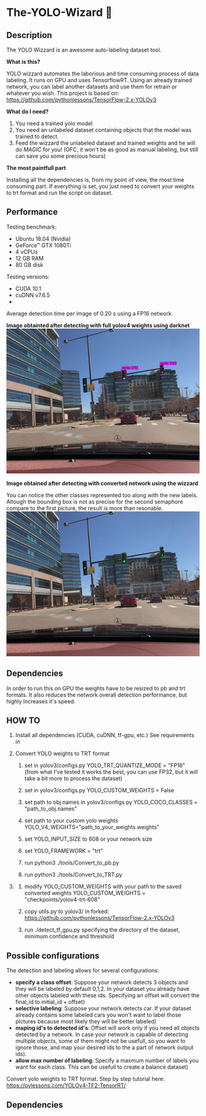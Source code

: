 # The-YOLO-Wizard :dizzy:

## Description
 The YOLO Wizzard is an awesome auto-labeling dataset tool.

 **What is this?**

 YOLO wizzard automates the laborious and time consuming process of data labeling.
 It runs on GPU and uses TensorflowRT.  Using an already trained network, you can label another datasets and use them for retrain or whatever you wish.
 This project is based on: https://github.com/pythonlessons/TensorFlow-2.x-YOLOv3

**What do I need?**
1. You need a trained yolo model
2. You need an unlabeled dataset containing objects that the model was trained to detect.
3. Feed the wizzard the unlabeled dataset and trained weights and he will do *MAGIC* for you!
(OFC, it won't be as good as manual labeling, but still can save you some precious hours)

**The most paintfull part**

Installing all the dependencies is, from my point of view, the most time consuming part.
If everything is set, you just need to convert your weights to trt format and run the script on dataset.

## Performance
 
Testing benchmark:
* Ubuntu 18.04 (Nvidia)
* GeForce™ GTX 1080Ti
* 4 vCPUs
* 12 GB RAM
* 80 GB disk

Testing versions:
* CUDA 10.1
* cuDNN v7.6.5
* 

Average detection time per image of 0.20 s using a FP16 network.

**Image obtainted after detecting with full yolov4 weights using darknet**
![Using YOLO weights darknet detection](<images/darknet_predictions.jpg>)

**Image obtained after detecting with converted network using the wizzard**

You can notice the other classes represented too along with the new labels.
Altough the bounding box is not as precise for the second semaphore compare to the first picture,
the result is more than resonable.
![Using YOLO weights darknet detection](<images/wizzard_predictions.jpg>)


## Dependencies

In order to run this on GPU the weights have to be resized to pb and trt formats. It also reduces the network overall detection performance, but highly increases it's speed.

 
## HOW TO

1. Install all dependencies (CUDA, cuDNN, tf-gpu, etc.)
See requirements in

2. Convert YOLO weights to TRT format

    1. set in yolov3/configs.py YOLO_TRT_QUANTIZE_MODE = "FP16"
    (from what I've tested it works the best, you can use FP32, but it will take a bit more to process the dataset)

    2. set in yolov3/configs.py YOLO_CUSTOM_WEIGHTS = False

    3. set path to obj.names in yolov3/configs.py YOLO_COCO_CLASSES = "path_to_obj.names"

    4. set path to your custom yolo weights YOLO_V4_WEIGHTS="path_to_your_weights.weights"
    
    5. set YOLO_INPUT_SIZE to 608 or your network size

    6. set YOLO_FRAMEWORK = "trt"

    7. run python3 ./tools/Convert_to_pb.py

    8. run python3 ./tools/Convert_to_TRT.py

3. 1. modify YOLO_CUSTOM_WEIGHTS with your path to the saved converted weights
    YOLO_CUSTOM_WEIGHTS = "checkpoints/yolov4-trt-608"
    
    2. copy utils.py to yolov3/ in forked: https://github.com/pythonlessons/TensorFlow-2.x-YOLOv3
    
    3. run ./detect_tf_gpu.py specifying the directory of the dataset, minimum confidence and threshold


## Possible configurations

The detection and labeling allows for several configurations:
* **specify a class offset**: Suppose your network detects 3 objects and they will be labeled by default 0,1,2. In your dataset you already have other objects labeled with these ids. Specifying an offset will convert the final_id to initial_id + offset)
* **selective labeling**: Suppose your network detects car. If your dataset already contains some labeled cars you won't want to label those pictures because most likely they will be better labeled)
* **maping id's to detected id's**: Offset will work only if you need all objects detected by a network. In case your network is capable of detecting multiple objects, some of them might not be usefull, so you want to ignore those, and map your desired ids to the a part of network output ids).
* **allow max number of labeling**: Specify a maxmum number of labels you want for each class. This can be usefull to create a balance dataset)

Convert yolo weights to TRT format. 
Step by step tutorial here: https://pylessons.com/YOLOv4-TF2-TensorRT/



## Dependencies

